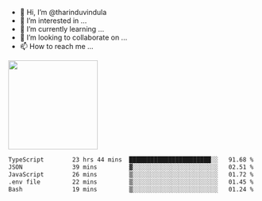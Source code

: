 - 👋 Hi, I’m @tharinduvindula
- 👀 I’m interested in ...
- 🌱 I’m currently learning ...
- 💞️ I’m looking to collaborate on ...
- 📫 How to reach me ...

<!---
tharinduvindula/tharinduvindula is a ✨ special ✨ repository because its `README.md` (this file) appears on your GitHub profile.
You can click the Preview link to take a look at your changes.
--->

<img height="180em" src="https://github-readme-stats.vercel.app/api?username=tharinduvindula&show_icons=true&hide_border=false&&count_private=true&include_all_commits=true" />


<!--START_SECTION:waka-->

```txt
TypeScript        23 hrs 44 mins  ███████████████████████░░   91.68 %
JSON              39 mins         ▓░░░░░░░░░░░░░░░░░░░░░░░░   02.51 %
JavaScript        26 mins         ▒░░░░░░░░░░░░░░░░░░░░░░░░   01.72 %
.env file         22 mins         ▒░░░░░░░░░░░░░░░░░░░░░░░░   01.45 %
Bash              19 mins         ▒░░░░░░░░░░░░░░░░░░░░░░░░   01.24 %
```

<!--END_SECTION:waka-->
